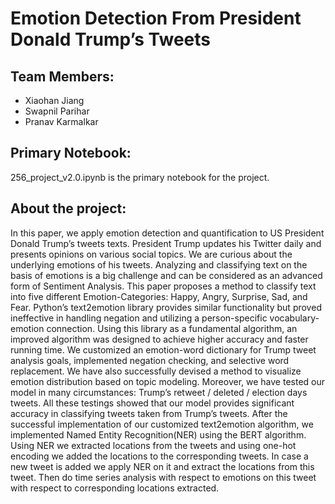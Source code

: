 # Emotion Detection From President Donald Trump’s Tweets

## Team Members:
* Xiaohan Jiang
* Swapnil Parihar
* Pranav Karmalkar

## Primary Notebook:
256_project_v2.0.ipynb is the primary notebook for the project. 

## About the project:
In this paper, we apply emotion detection and quantification to US President Donald Trump’s tweets texts. President Trump updates his Twitter daily and presents opinions on various social topics. We are curious about the underlying emotions of his tweets. Analyzing and classifying text on the basis of emotions is a big challenge and can be considered as an advanced form of Sentiment Analysis. This paper proposes a method to classify text into five different Emotion-Categories: Happy, Angry, Surprise, Sad, and Fear. Python’s text2emotion library provides similar functionality but proved ineffective in handling negation and utilizing a person-specific vocabulary-emotion connection. Using this library as a fundamental algorithm, an improved algorithm was designed to achieve higher accuracy and faster running time. We customized an emotion-word dictionary for Trump tweet analysis goals, implemented negation checking, and selective word replacement. We have also successfully devised a method to visualize emotion distribution based on topic modeling. Moreover, we have tested our model in many circumstances: Trump’s retweet / deleted / election days tweets. All these testings showed that our model provides significant accuracy in classifying tweets taken from Trump’s tweets. After the successful implementation of our customized text2emotion algorithm, we implemented Named Entity Recognition(NER) using the BERT algorithm. Using NER we extracted locations from the tweets and using one-hot encoding we added the locations to the corresponding tweets. In case a new tweet is added we apply NER on it and extract the locations from this tweet. Then do time series analysis with respect to emotions on this tweet with respect to corresponding locations extracted.


